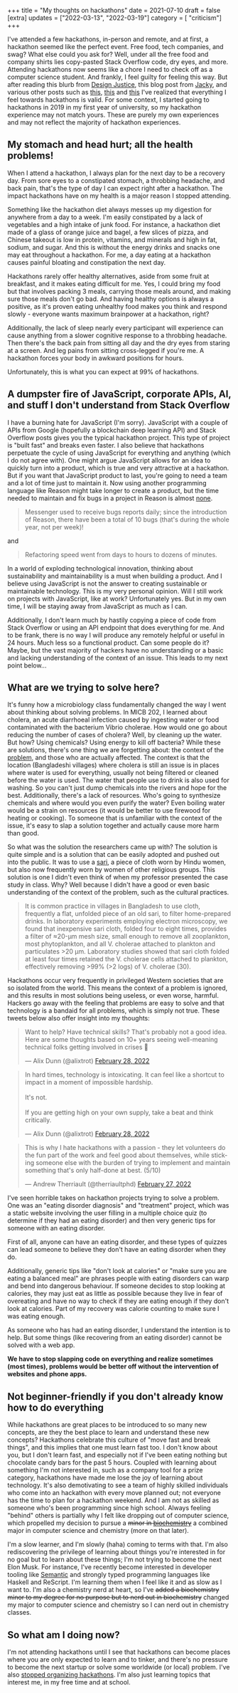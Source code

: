 +++
title = "My thoughts on hackathons"
date = 2021-07-10
draft = false
[extra]
updates = ["2022-03-13", "2022-03-19"]
category = [ "criticism"]
+++

I've attended a few hackathons, in-person and remote, and at first, a hackathon seemed like the perfect event. Free food, tech companies, and swag? What else could you ask for? Well, under all the free food and company shirts lies copy-pasted Stack Overflow code, dry eyes, and more. Attending hackathons now seems like a chore I need to check off as a computer science student. And frankly, I feel guilty for feeling this way. But after reading this blurb from [Design Justice](https://files.slack.com/files-pri/T01V91WKPRS-F0237LNNB25/image.png), this blog post from [Jacky](https://jzhao.xyz/posts/hackathons/?ref=home), and various other posts such as [this](https://www.quora.com/Why-might-someone-really-like-programming-contests-but-have-no-desire-to-go-to-a-hackathon), [this](https://dev.to/shobhitic/why-i-am-not-going-to-attend-hackathons-anymore-2896) and [this](https://thedailytexan.com/2018/05/02/fall-out-of-love-with-the-hackathon/) I've realized that everything I feel towards hackathons is valid. For some context, I started going to hackathons in 2019 in my first year of university, so my hackathon experience may not match yours. These are purely my own experiences and may not reflect the majority of hackathon experiences.

## My stomach and head hurt; all the health problems!
When I attend a hackathon, I always plan for the next day to be a recovery day. From sore eyes to a constipated stomach, a throbbing headache, and back pain, that's the type of day I can expect right after a hackathon. The impact hackathons have on my health is a major reason I stopped attending. 

Something like the hackathon diet always messes up my digestion for anywhere from a day to a week. I'm easily constipated by a lack of vegetables and a high intake of junk food. For instance, a hackathon diet made of a glass of orange juice and bagel, a few slices of pizza, and Chinese takeout is low in protein, vitamins, and minerals and high in fat, sodium, and sugar. And this is without the energy drinks and snacks one may eat throughout a hackathon. For me, a day eating at a hackathon causes painful bloating and constipation the next day. 

Hackathons rarely offer healthy alternatives, aside from some fruit at breakfast, and it makes eating difficult for me. Yes, I could bring my food but that involves packing 3 meals, carrying those meals around, and making sure those meals don't go bad. And having healthy options is always a positive, as it's proven eating unhealthy food makes you think and respond slowly - everyone wants maximum brainpower at a hackathon, right?

Additionally, the lack of sleep nearly every participant will experience can cause anything from a slower cognitive response to a throbbing headache. Then there's the back pain from sitting all day and the dry eyes from staring at a screen. And leg pains from sitting cross-legged if you're me. A hackathon forces your body in awkward positions for hours. 

Unfortunately, this is what you can expect at 99% of hackathons. 

## A dumpster fire of JavaScript, corporate APIs, AI, and stuff I don't understand from Stack Overflow
I have a burning hate for JavaScript (I'm sorry). JavaScript with a couple of APIs from Google (hopefully a blockchain deep learning API) and Stack Overflow posts gives you the typical hackathon project. This type of project is "built fast" and breaks even faster. I also believe that hackathons perpetuate the cycle of using JavaScript for everything and anything (which I do not agree with). One might argue JavaScript allows for an idea to quickly turn into a product, which is true and very attractive at a hackathon. But if you want that JavaScript product to last, you're going to need a team and a lot of time just to maintain it. Now using another programming language like Reason might take longer to create a product, but the time needed to maintain and fix bugs in a project in Reason is almost [none](https://reasonml.github.io/blog/2017/09/08/messenger-50-reason). 

> Messenger used to receive bugs reports daily; since the introduction of Reason, there have been a total of 10 bugs (that's during the whole year, not per week)! 

and 

> Refactoring speed went from days to hours to dozens of minutes. 

In a world of exploding technological innovation, thinking about sustainability and maintainability is a must when building a product. And I believe using JavaScript is not the answer to creating sustainable or maintainable technology. This is my very personal opinion. Will I still work on projects with JavaScript, like at work? Unfortunately yes. But in my own time, I will be staying away from JavaScript as much as I can. 

Additionally, I don't learn much by hastily copying a piece of code from Stack Overflow or using an API endpoint that does everything for me. And to be frank, there is no way I will produce any remotely helpful or useful in 24 hours. Much less so a functional product. Can some people do it? Maybe, but the vast majority of hackers have no understanding or a basic and lacking understanding of the context of an issue. This leads to my next point below...

## What are we trying to solve here?
It's funny how a microbiology class fundamentally changed the way I went about thinking about solving problems. In MICB 202, I learned about cholera, an acute diarrhoeal infection caused by ingesting water or food contaminated with the bacterium Vibrio cholerae. How would one go about reducing the number of cases of cholera? Well, by cleaning up the water. But how? Using chemicals? Using energy to kill off bacteria? While these are solutions, there's one thing we are forgetting about: the context of the [problem](https://www.pnas.org/content/100/3/1051), and those who are actually affected. The context is that the location (Bangladeshi villages) where cholera is still an issue is in places where water is used for everything, usually not being filtered or cleaned before the water is used. The water that people use to drink is also used for washing. So you can't just dump chemicals into the rivers and hope for the best. Additionally, there's a lack of resources. Who's going to synthesize chemicals and where would you even purify the water? Even boiling water would be a strain on resources (it would be better to use firewood for heating or cooking). To someone that is unfamiliar with the context of the issue, it's easy to slap a solution together and actually cause more harm than good.

So what was the solution the researchers came up with? The solution is quite simple and is a solution that can be easily adopted and pushed out into the public. It was to use a [sari](https://www.encyclopedia.com/places/asia/iranian-political-geography/sari), a piece of cloth worn by Hindu women, but also now frequently worn by women of other religious groups. This solution is one I didn't even think of when my professor presented the case study in class. Why? Well because I didn't have a good or even basic understanding of the context of the problem, such as the cultural practices.

> It is common practice in villages in Bangladesh to use cloth, frequently a flat, unfolded piece of an old sari, to filter home-prepared drinks. In laboratory experiments employing electron microscopy, we found that inexpensive sari cloth, folded four to eight times, provides a filter of ≈20-μm mesh size, small enough to remove all zooplankton, most phytoplankton, and all V. cholerae attached to plankton and particulates >20 μm. Laboratory studies showed that sari cloth folded at least four times retained the V. cholerae cells attached to plankton, effectively removing >99% (>2 logs) of V. cholerae (30).

Hackathons occur very frequently in privileged Western societies that are so isolated from the world. This means the context of a problem is ignored, and this results in most solutions being useless, or even worse, harmful. Hackers go away with the feeling that problems are easy to solve and that technology is a bandaid for all problems, which is simply not true. These tweets below also offer insight into my thoughts:

<blockquote class="twitter-tweet"><p lang="en" dir="ltr">Want to help? Have technical skills? That&#39;s probably not a good idea. Here are some thoughts based on 10+ years seeing well-meaning technical folks getting involved in crises 🧵</p>&mdash; Alix Dunn (@alixtrot) <a href="https://twitter.com/alixtrot/status/1498217959654895618?ref_src=twsrc%5Etfw">February 28, 2022</a></blockquote> <script async src="https://platform.twitter.com/widgets.js" charset="utf-8"></script>

<blockquote class="twitter-tweet"><p lang="en" dir="ltr">In hard times, technology is intoxicating. It can feel like a shortcut to impact in a moment of impossible hardship. <br><br>It&#39;s not. <br><br>If you are getting high on your own supply, take a beat and think critically.</p>&mdash; Alix Dunn (@alixtrot) <a href="https://twitter.com/alixtrot/status/1498217964855869442?ref_src=twsrc%5Etfw">February 28, 2022</a></blockquote> <script async src="https://platform.twitter.com/widgets.js" charset="utf-8"></script>

<blockquote class="twitter-tweet"><p lang="en" dir="ltr">This is why I hate hackathons with a passion - they let volunteers do the fun part of the work and feel good about themselves, while sticking someone else with the burden of trying to implement and maintain something that&#39;s only half-done at best. (5/10)</p>&mdash; Andrew Therriault (@therriaultphd) <a href="https://twitter.com/therriaultphd/status/1497752571238400001?ref_src=twsrc%5Etfw">February 27, 2022</a></blockquote> <script async src="https://platform.twitter.com/widgets.js" charset="utf-8"></script>

I've seen horrible takes on hackathon projects trying to solve a problem. One was an "eating disorder diagnosis" and "treatment" project, which was a static website involving the user filling in a multiple choice quiz (to determine if they had an eating disorder) and then very generic tips for someone with an eating disorder. 

First of all, anyone can have an eating disorder, and these types of quizzes can lead someone to believe they don't have an eating disorder when they do. 

Additionally, generic tips like "don't look at calories" or "make sure you are eating a balanced meal" are phrases people with eating disorders can warp and bend into dangerous behaviour. If someone decides to stop looking at calories, they may just eat as little as possible because they live in fear of overeating and have no way to check if they are eating enough if they don't look at calories. Part of my recovery was calorie counting to make sure I was eating enough.

As someone who has had an eating disorder, I understand the intention is to help. But some things (like recovering from an eating disorder) cannot be solved with a web app.

**We have to stop slapping code on everything and realize sometimes (most times), problems would be better off without the intervention of websites and phone apps.**

## Not beginner-friendly if you don't already know how to do everything
While hackathons are great places to be introduced to so many new concepts, are they the best place to learn and understand these new concepts? Hackathons celebrate this culture of "move fast and break things", and this implies that one must learn fast too. I don't know about you, but I don't learn fast, and especially not if I've been eating nothing but chocolate candy bars for the past 5 hours. Coupled with learning about something I'm not interested in, such as a company tool for a prize category, hackathons have made me lose the joy of learning about technology. It's also demotivating to see a team of highly skilled individuals who come into an hackathon with every move planned out; not everyone has the time to plan for a hackathon weekend. And I am not as skilled as someone who's been programming since high school. Always feeling "behind" others is partially why I felt like dropping out of computer science, which propelled my decision to pursue a <s>minor in [biochemistry](/blog/cs-bchem)</s> a combined major in computer science and chemistry (more on that later). 

I'm a slow learner, and I'm slowly (haha) coming to terms with that. I'm also rediscovering the privilege of learning about things you're interested in for no goal but to learn about these things; I'm not trying to become the next Elon Musk. For instance, I've recently become interested in developer tooling like [Semantic](https://github.com/github/semantic) and strongly typed programming languages like Haskell and ReScript. I'm learning them when I feel like it and as slow as I want to. I'm also a chemistry nerd at heart, so I've <s>added a biochemistry minor to my degree for no purpose but to nerd out in biochemistry</s> changed my major to computer science and chemistry so I can nerd out in chemistry classes. 

## So what am I doing now?
I'm not attending hackathons until I see that hackathons can become places where you are only expected to learn and to tinker, and there's no pressure to become the next startup or solve some worldwide (or local) problem. I've also [stopped organizing hackathons](/blog/leaving-extrac/). I'm also just learning topics that interest me, in my free time and at school.
